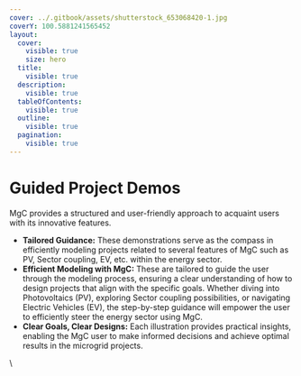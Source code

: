 ```yaml
---
cover: ../.gitbook/assets/shutterstock_653068420-1.jpg
coverY: 100.5881241565452
layout:
  cover:
    visible: true
    size: hero
  title:
    visible: true
  description:
    visible: true
  tableOfContents:
    visible: true
  outline:
    visible: true
  pagination:
    visible: true
---
```


# Guided Project Demos

MgC provides a structured and user-friendly approach to acquaint users with its innovative features.&#x20;

* **Tailored Guidance:** These demonstrations serve as the compass in efficiently modeling projects related to several features of MgC such as PV, Sector coupling, EV, etc. within the energy sector.&#x20;
* **Efficient Modeling with MgC:** These are tailored to guide the user through the modeling process, ensuring a clear understanding of how to design projects that align with the specific goals. Whether diving into Photovoltaics (PV), exploring Sector coupling possibilities, or navigating Electric Vehicles (EV), the step-by-step guidance will empower the user to efficiently steer the energy sector using MgC.&#x20;
* **Clear Goals, Clear Designs:** Each illustration provides practical insights, enabling the MgC user to make informed decisions and achieve optimal results in the microgrid projects.

\
